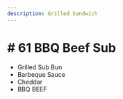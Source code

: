 ```yaml
---
description: Grilled Sandwich
---
```


# \# 61 BBQ Beef Sub

*  Grilled Sub Bun
* Barbeque Sauce
* Cheddar
* BBQ BEEF



